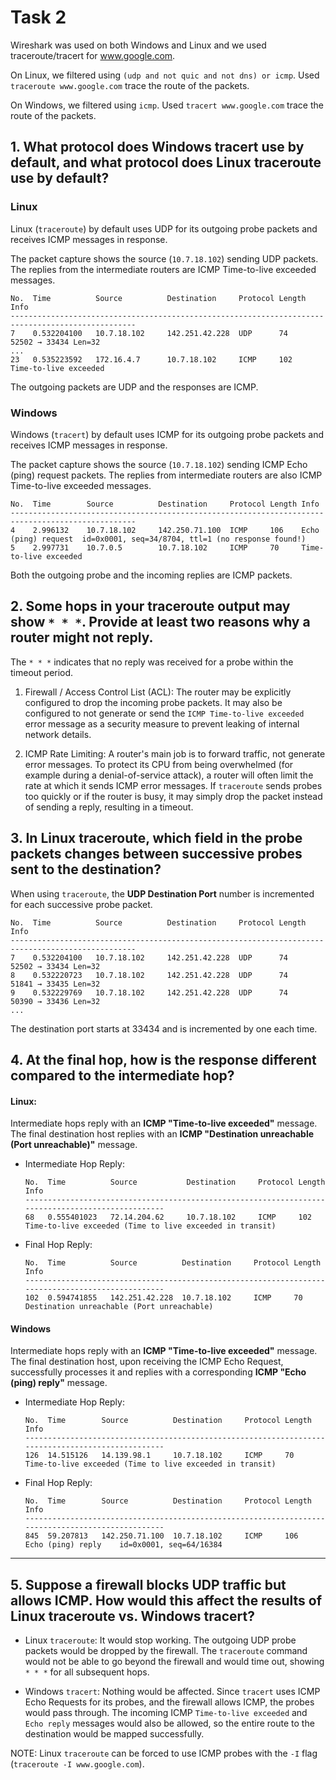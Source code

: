 # Task 2

Wireshark was used on both Windows and Linux and we used traceroute/tracert for www.google.com.

On Linux, we filtered using `(udp and not quic and not dns) or icmp`.
Used `traceroute www.google.com` trace the route of the packets.

On Windows, we filtered using `icmp`.
Used `tracert www.google.com` trace the route of the packets.

## **1. What protocol does Windows tracert use by default, and what protocol does Linux traceroute use by default?**

### Linux

Linux (`traceroute`) by default uses UDP for its outgoing probe packets and receives ICMP messages in response.

The packet capture shows the source (`10.7.18.102`) sending UDP packets. The replies from the intermediate routers are ICMP Time-to-live exceeded messages.

```
No.  Time          Source          Destination     Protocol Length Info
--------------------------------------------------------------------------------------------------
7    0.532204100   10.7.18.102     142.251.42.228  UDP      74     52502 → 33434 Len=32
...
23   0.535223592   172.16.4.7      10.7.18.102     ICMP     102    Time-to-live exceeded
```

The outgoing packets are UDP and the responses are ICMP.

### Windows

Windows (`tracert`) by default uses ICMP for its outgoing probe packets and receives ICMP messages in response.

The packet capture shows the source (`10.7.18.102`) sending ICMP Echo (ping) request packets. The replies from intermediate routers are also ICMP Time-to-live exceeded messages.

```
No.  Time        Source          Destination     Protocol Length Info
--------------------------------------------------------------------------------------------------
4    2.996132    10.7.18.102	 142.250.71.100	 ICMP	  106	 Echo (ping) request  id=0x0001, seq=34/8704, ttl=1 (no response found!)
5    2.997731    10.7.0.5        10.7.18.102     ICMP     70     Time-to-live exceeded
```

Both the outgoing probe and the incoming replies are ICMP packets.

## **2. Some hops in your traceroute output may show `* * *`. Provide at least two reasons why a router might not reply.**

The `* * *` indicates that no reply was received for a probe within the timeout period.

1. Firewall / Access Control List (ACL): The router may be explicitly configured to drop the incoming probe packets. It may also be configured to not generate or send the `ICMP Time-to-live exceeded` error message as a security measure to prevent leaking of internal network details.

2. ICMP Rate Limiting: A router's main job is to forward traffic, not generate error messages. To protect its CPU from being overwhelmed (for example during a denial-of-service attack), a router will often limit the rate at which it sends ICMP error messages. If `traceroute` sends probes too quickly or if the router is busy, it may simply drop the packet instead of sending a reply, resulting in a timeout.

## **3. In Linux traceroute, which field in the probe packets changes between successive probes sent to the destination?**

When using `traceroute`, the **UDP Destination Port** number is incremented for each successive probe packet.

```
No.  Time          Source          Destination     Protocol Length Info
--------------------------------------------------------------------------------------------------
7    0.532204100   10.7.18.102     142.251.42.228  UDP      74     52502 → 33434 Len=32
8    0.532220723   10.7.18.102     142.251.42.228  UDP      74     51841 → 33435 Len=32
9    0.532229769   10.7.18.102     142.251.42.228  UDP      74     50390 → 33436 Len=32
...
```

The destination port starts at 33434 and is incremented by one each time.

## **4. At the final hop, how is the response different compared to the intermediate hop?**

#### Linux:

Intermediate hops reply with an **ICMP "Time-to-live exceeded"** message. The final destination host replies with an **ICMP "Destination unreachable (Port unreachable)"** message.

*   Intermediate Hop Reply:
    ```
    No.  Time          Source           Destination     Protocol Length Info
    --------------------------------------------------------------------------------------------------
    68   0.555401023   72.14.204.62     10.7.18.102     ICMP     102    Time-to-live exceeded (Time to live exceeded in transit)
    ```
*   Final Hop Reply:
    ```
    No.  Time          Source          Destination     Protocol Length Info
    --------------------------------------------------------------------------------------------------
    102  0.594741855   142.251.42.228  10.7.18.102     ICMP     70     Destination unreachable (Port unreachable)
    ```

#### **Windows**

Intermediate hops reply with an **ICMP "Time-to-live exceeded"** message. The final destination host, upon receiving the ICMP Echo Request, successfully processes it and replies with a corresponding **ICMP "Echo (ping) reply"** message.

*   Intermediate Hop Reply:
    ```
    No.  Time        Source          Destination     Protocol Length Info
    --------------------------------------------------------------------------------------------------
    126  14.515126   14.139.98.1     10.7.18.102     ICMP     70     Time-to-live exceeded (Time to live exceeded in transit)
    ```
*   Final Hop Reply:
    ```
    No.  Time        Source          Destination     Protocol Length Info
    --------------------------------------------------------------------------------------------------
    845  59.207813   142.250.71.100  10.7.18.102     ICMP     106    Echo (ping) reply    id=0x0001, seq=64/16384
    ```

***

## **5. Suppose a firewall blocks UDP traffic but allows ICMP. How would this affect the results of Linux traceroute vs. Windows tracert?**

*   Linux `traceroute`: It would stop working. The outgoing UDP probe packets would be dropped by the firewall. The `traceroute` command would not be able to go beyond the firewall and would time out, showing `* * *` for all subsequent hops.

*   Windows `tracert`: Nothing would be affected. Since `tracert` uses ICMP Echo Requests for its probes, and the firewall allows ICMP, the probes would pass through. The incoming ICMP `Time-to-live exceeded` and `Echo reply` messages would also be allowed, so the entire route to the destination would be mapped successfully.

NOTE: Linux `traceroute` can be forced to use ICMP probes with the `-I` flag (`traceroute -I www.google.com`).


